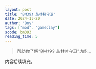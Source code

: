 ```yaml
---
layout: post
title: "BM393 丛林树守卫"
date: 2024-11-20
author: "Bny"
tags: ["mod", "gameplay"]
scode: bm393
reading_time: 5
---
```


> 帮助你了解“BM393 丛林树守卫”功能...

内容后续填充。

